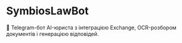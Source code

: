 # SymbiosLawBot

🤖 Telegram-бот AI-юриста з інтеграцією Exchange, OCR-розбором документів і генерацією відповідей.